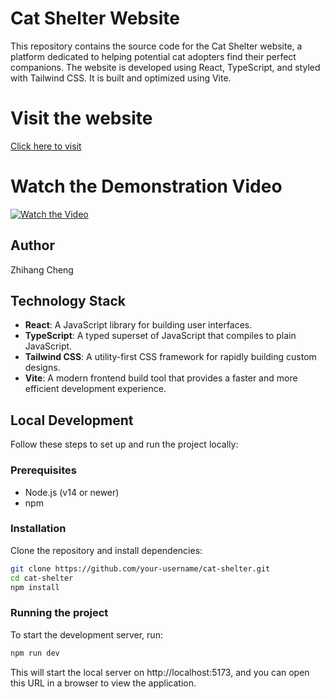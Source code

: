 # Cat Shelter Website

This repository contains the source code for the Cat Shelter website, a platform dedicated to helping potential cat adopters find their perfect companions. The website is developed using React, TypeScript, and styled with Tailwind CSS. It is built and optimized using Vite.


# Visit the website

[Click here to visit](https://main.d3fy5fbm40glt5.amplifyapp.com/)


# Watch the Demonstration Video
[![Watch the Video](https://img.youtube.com/vi/UWdoJxSlkME/hqdefault.jpg)](https://youtu.be/UWdoJxSlkME)

## Author
Zhihang Cheng

## Technology Stack

- **React**: A JavaScript library for building user interfaces.
- **TypeScript**: A typed superset of JavaScript that compiles to plain JavaScript.
- **Tailwind CSS**: A utility-first CSS framework for rapidly building custom designs.
- **Vite**: A modern frontend build tool that provides a faster and more efficient development experience.

## Local Development

Follow these steps to set up and run the project locally:

### Prerequisites

- Node.js (v14 or newer)
- npm

### Installation

Clone the repository and install dependencies:

```bash
git clone https://github.com/your-username/cat-shelter.git
cd cat-shelter
npm install
```

### Running the project

To start the development server, run:

```bash
npm run dev
```

This will start the local server on http://localhost:5173, and you can open this URL in a browser to view the application.